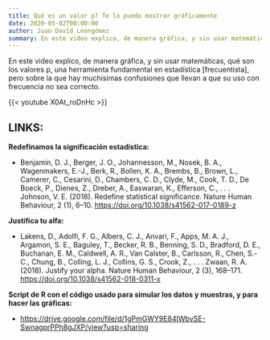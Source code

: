 ```yaml
---
title: Qué es un valor p? Te lo puedo mostrar gráficamente
date: 2020-05-02T00:00:00
author: Juan David Leongómez
summary: En este video explico, de manera gráfica, y sin usar matemáticas, qué son los valores p.
---
```


En este video explico, de manera gráfica, y sin usar matemáticas, qué son los valores p, una herramienta fundamental en estadística [frecuentista], pero sobre la que hay muchísimas confusiones que llevan a que su uso con frecuencia no sea correcto.

{{< youtube X0At_roDnHc >}}

## LINKS:

**Redefinamos la significación estadística:**  <br/>
* Benjamin, D. J., Berger, J. O., Johannesson, M., Nosek, B. A., Wagenmakers, E.-J., Berk, R., Bollen, K. A., Brembs, B., Brown, L., Camerer, C., Cesarini, D., Chambers, C. D., Clyde, M., Cook, T. D., De Boeck, P., Dienes, Z., Dreber, A., Easwaran, K., Efferson, C., . . . Johnson, V. E. (2018). Redefine statistical significance. Nature Human Behaviour, 2 (1), 6–10. https://doi.org/10.1038/s41562-017-0189-z 

**Justifica tu alfa:** <br/>
* Lakens, D., Adolfi, F. G., Albers, C. J., Anvari, F., Apps, M. A. J., Argamon, S. E., Baguley, T., Becker, R. B.,
Benning, S. D., Bradford, D. E., Buchanan, E. M., Caldwell, A. R., Van Calster, B., Carlsson, R., Chen, S.-C., Chung, B., Colling, L. J., Collins, G. S., Crook, Z., . . . Zwaan, R. A. (2018). Justify your alpha. Nature Human Behaviour, 2 (3), 168–171. https://doi.org/10.1038/s41562-018-0311-x

**Script de R con el código usado para simular los datos y muestras, y para hacer las gráficas:** <br/>
* https://drive.google.com/file/d/1gPmGWY9E84IWbvSE-SwnagprPPh8gJXP/view?usp=sharing
